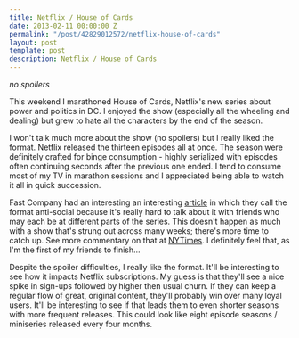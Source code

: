 ```yaml
---
title: Netflix / House of Cards
date: 2013-02-11 00:00:00 Z
permalink: "/post/42829012572/netflix-house-of-cards"
layout: post
template: post
description: Netflix / House of Cards
---
```


*no spoilers*

This weekend I marathoned House of Cards, Netflix's new series about power and politics in DC. I enjoyed the show (especially all the wheeling and dealing) but grew to hate all the characters by the end of the season.

I won't talk much more about the show (no spoilers) but I really liked the format. Netflix released the thirteen episodes all at once. The season were definitely crafted for binge consumption - highly serialized with episodes often continuing seconds after the previous one ended. I tend to consume most of my TV in marathon sessions and I appreciated being able to watch it all in quick succession.

Fast Company had an interesting an interesting [article](http://www.fastcodesign.com/1671804/is-netflix-s-house-of-cards-anti-social-television) in which they call the format anti-social because it's really hard to talk about it with friends who may each be at different parts of the series. This doesn't happen as much with a show that's strung out across many weeks; there's more time to catch up. See more commentary on that at [NYTimes](http://www.nytimes.com/2013/02/06/arts/television/netflixs-house-of-cards-redefines-the-spoiler-alert.html?src=twr&amp;smid=tw-nytimes&amp;_r=0&amp;_r=0). I definitely feel that, as I'm the first of my friends to finish...

Despite the spoiler difficulties, I really like the format. It'll be interesting to see how it impacts Netflix subscriptions. My guess is that they'll see a nice spike in sign-ups followed by higher then usual churn. If they can keep a regular flow of great, original content, they'll probably win over many loyal users. It'll be interesting to see if that leads them to even shorter seasons with more frequent releases. This could look like eight episode seasons / miniseries released every four months.